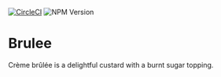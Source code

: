 [![CircleCI](https://dl.circleci.com/status-badge/img/gh/ericmeyer/brulee/tree/main.svg?style=svg)](https://dl.circleci.com/status-badge/redirect/gh/ericmeyer/brulee/tree/main)
![NPM Version](https://img.shields.io/npm/v/brulee?color=green)

# Brulee

Crème brûlée is a delightful custard with a burnt sugar topping.
